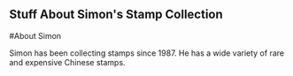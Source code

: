 Stuff About Simon's Stamp Collection
---

#About Simon

Simon has been collecting stamps since 1987. He has a wide variety of rare and expensive Chinese stamps.

